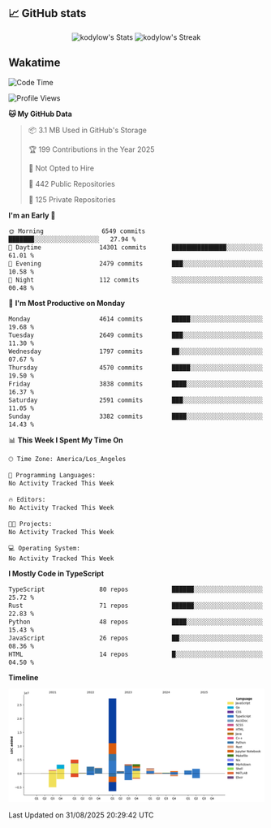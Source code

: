 ## 📈 GitHub stats
<!--START_SECTION:github-->
<div class="badges-githubstats">
  <p align="center">
    <img src="https://github-readme-stats.vercel.app/api?username=kodylow&theme=tokyonight&show_icons=true&hide_border=true&count_private=true" alt="kodylow's Stats" height="165">
    <img src="https://github-readme-streak-stats.herokuapp.com/?user=kodylow&theme=tokyonight&hide_border=true" alt="kodylow's Streak" height="165">
  </p>
</div>
<!--END_SECTION:github-->

## Wakatime 
<!--START_SECTION:waka-->
![Code Time](http://img.shields.io/badge/Code%20Time-1%2C294%20hrs%2031%20mins-blue)

![Profile Views](http://img.shields.io/badge/Profile%20Views-11-blue)

**🐱 My GitHub Data** 

> 📦 3.1 MB Used in GitHub's Storage 
 > 
> 🏆 199 Contributions in the Year 2025
 > 
> 🚫 Not Opted to Hire
 > 
> 📜 442 Public Repositories 
 > 
> 🔑 125 Private Repositories 
 > 
**I'm an Early 🐤** 

```text
🌞 Morning                6549 commits        ███████░░░░░░░░░░░░░░░░░░   27.94 % 
🌆 Daytime                14301 commits       ███████████████░░░░░░░░░░   61.01 % 
🌃 Evening                2479 commits        ███░░░░░░░░░░░░░░░░░░░░░░   10.58 % 
🌙 Night                  112 commits         ░░░░░░░░░░░░░░░░░░░░░░░░░   00.48 % 
```
📅 **I'm Most Productive on Monday** 

```text
Monday                   4614 commits        █████░░░░░░░░░░░░░░░░░░░░   19.68 % 
Tuesday                  2649 commits        ███░░░░░░░░░░░░░░░░░░░░░░   11.30 % 
Wednesday                1797 commits        ██░░░░░░░░░░░░░░░░░░░░░░░   07.67 % 
Thursday                 4570 commits        █████░░░░░░░░░░░░░░░░░░░░   19.50 % 
Friday                   3838 commits        ████░░░░░░░░░░░░░░░░░░░░░   16.37 % 
Saturday                 2591 commits        ███░░░░░░░░░░░░░░░░░░░░░░   11.05 % 
Sunday                   3382 commits        ████░░░░░░░░░░░░░░░░░░░░░   14.43 % 
```


📊 **This Week I Spent My Time On** 

```text
🕑︎ Time Zone: America/Los_Angeles

💬 Programming Languages: 
No Activity Tracked This Week

🔥 Editors: 
No Activity Tracked This Week

🐱‍💻 Projects: 
No Activity Tracked This Week

💻 Operating System: 
No Activity Tracked This Week
```

**I Mostly Code in TypeScript** 

```text
TypeScript               80 repos            ██████░░░░░░░░░░░░░░░░░░░   25.72 % 
Rust                     71 repos            ██████░░░░░░░░░░░░░░░░░░░   22.83 % 
Python                   48 repos            ████░░░░░░░░░░░░░░░░░░░░░   15.43 % 
JavaScript               26 repos            ██░░░░░░░░░░░░░░░░░░░░░░░   08.36 % 
HTML                     14 repos            █░░░░░░░░░░░░░░░░░░░░░░░░   04.50 % 
```



**Timeline**

![Lines of Code chart](https://raw.githubusercontent.com/Kodylow/Kodylow/master/assets/bar_graph.png)


 Last Updated on 31/08/2025 20:29:42 UTC
<!--END_SECTION:waka-->
